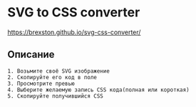 # SVG to CSS converter

https://brexston.github.io/svg-css-converter/

## Описание

```
1. Возьмите своё SVG изображение
2. Скопируйте его код в поле
3. Просмотрите превью
4. Выберите желаемую запись CSS кода(полная или короткая)
5. Скопируйте получившийся CSS
```



